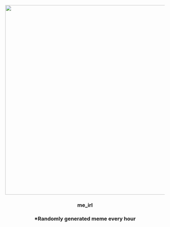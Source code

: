 <p align="center">
        <img src="https://i.redd.it/hd5kcbbcoj591.gif" width="600" height="600">
        </p>
        <h3 align="center">me_irl</h3>
        <h3 align="center">*Randomly generated meme every hour</h3>
    
